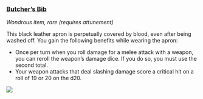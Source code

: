 ### [Butcher’s Bib](https://www.dndbeyond.com/magic-items/butchers-bib)

_Wondrous item, rare (requires attunement)_

This black leather apron is perpetually covered by blood, even after being washed off. You gain the following benefits while wearing the apron:

-   Once per turn when you roll damage for a melee attack with a weapon, you can reroll the weapon’s damage dice. If you do so, you must use the second total.
-   Your weapon attacks that deal slashing damage score a critical hit on a roll of 19 or 20 on the d20.

[![](https://media.dndbeyond.com/compendium-images/egtw/yDOyqyOocErRgYJK/06-03.png)](https://media.dndbeyond.com/compendium-images/egtw/yDOyqyOocErRgYJK/06-03.png)